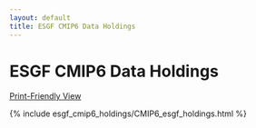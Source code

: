 ```yaml
---
layout: default
title: ESGF CMIP6 Data Holdings
---
```


# ESGF CMIP6 Data Holdings

[Print-Friendly View](print_view.html)

{% include esgf_cmip6_holdings/CMIP6_esgf_holdings.html %}
